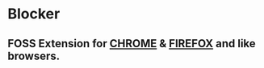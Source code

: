 # Blocker
## FOSS Extension for [CHROME](https://www.google.com/chrome/index.html) & [FIREFOX](https://www.mozilla.org/en-US/firefox/new/) and like browsers.
